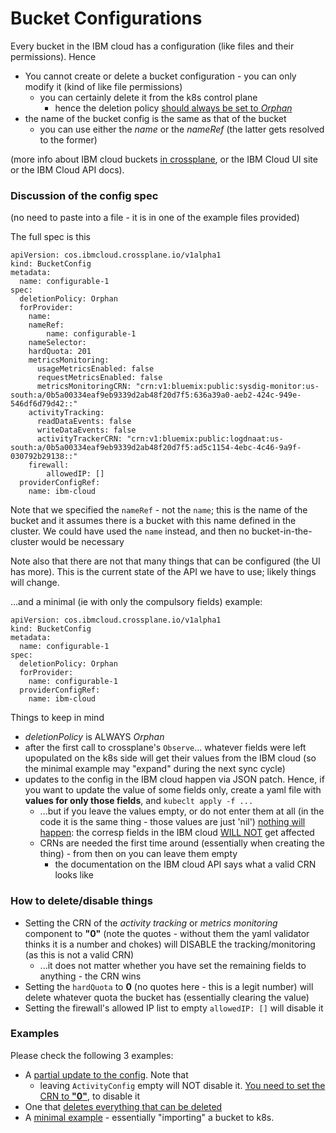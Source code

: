 # Bucket Configurations
Every bucket in the IBM cloud has a configuration (like files and their permissions). Hence

* You cannot create or delete a bucket configuration - you can only modify it (kind of like file permissions)
  * you can certainly delete it from the k8s control plane
    * hence the deletion policy <ins>should always be set to _Orphan_</ins>
* the name  of the bucket config is the same as that of the bucket
  * you can use either the _name_ or the _nameRef_ (the latter gets resolved to the former)

(more info about IBM cloud buckets [in crossplane](../bucket/README.md), or the IBM Cloud UI site or the IBM Cloud API docs).

### Discussion of the config spec 

(no need to paste into a file - it is in one of the example files provided)

The full spec is this 

```
apiVersion: cos.ibmcloud.crossplane.io/v1alpha1
kind: BucketConfig
metadata:
  name: configurable-1
spec:
  deletionPolicy: Orphan
  forProvider:
    name:
    nameRef: 
        name: configurable-1
    nameSelector:
    hardQuota: 201
    metricsMonitoring:
      usageMetricsEnabled: false
      requestMetricsEnabled: false
      metricsMonitoringCRN: "crn:v1:bluemix:public:sysdig-monitor:us-south:a/0b5a00334eaf9eb9339d2ab48f20d7f5:636a39a0-aeb2-424c-949e-546df6d79d42::"        
    activityTracking:
      readDataEvents: false
      writeDataEvents: false
      activityTrackerCRN: "crn:v1:bluemix:public:logdnaat:us-south:a/0b5a00334eaf9eb9339d2ab48f20d7f5:ad5c1154-4ebc-4c46-9a9f-030792b29138::"
    firewall:
        allowedIP: []
  providerConfigRef:
    name: ibm-cloud
```

Note that we specified the `nameRef` - not the `name`; this is the name of the bucket and it assumes there is a bucket with this name defined in the cluster. We could have used the `name` instead, and then no bucket-in-the-cluster would be necessary

Note also that there are not that many things that can be configured (the UI has more). This is the current state of the API we have to use; likely things will change.

...and a minimal (ie with only the compulsory fields) example:

```
apiVersion: cos.ibmcloud.crossplane.io/v1alpha1
kind: BucketConfig
metadata:
  name: configurable-1
spec:
  deletionPolicy: Orphan
  forProvider:
    name: configurable-1
  providerConfigRef:
    name: ibm-cloud
```

Things to keep in mind

* _deletionPolicy_ is ALWAYS _Orphan_
* after the first call to crossplane's `Observe`... whatever fields were left upopulated on the k8s side will get their values from the IBM cloud (so the minimal example may "expand" during the next sync cycle)
* updates to the config in the IBM cloud happen via JSON patch. Hence, if you want to update the value of some fields only, create a yaml file with __values for only those fields__, and `kubeclt apply -f ...`
  * ...but if you leave the values empty, or do not enter them at all (in the code it is the same thing - those values are just 'nil') <ins>nothing will happen</ins>: the corresp fields in the IBM cloud <ins>WILL NOT</ins> get affected
  * CRNs are needed the first time around (essentially when creating the thing) - from then on you can leave them empty 
      * the documentation on the IBM cloud API says what a valid CRN looks like


### How to delete/disable things

* Setting the CRN of the _activity tracking_ or _metrics monitoring_ component to __"0"__ (note the quotes - without them the yaml validator thinks it is a number and chokes) will DISABLE the tracking/monitoring (as this is not a valid CRN)
   * ...it does not matter whether you have set the remaining fields to anything - the CRN wins
* Setting the `hardQuota` to __0__ (no quotes here - this is a legit number) will delete whatever quota the bucket has (essentially clearing the value)
* Setting the firewall's allowed IP list to empty ```allowedIP: []``` will disable it


### Examples
Please check the following 3 examples:

* A [partial update to the config](partial_update.yaml). Note that
  * leaving `ActivityConfig` empty will NOT disable it. <ins>You need to set the CRN to __"0"__</ins>, to disable it
* One that [deletes everything that can be deleted](delete_stuff.yaml)
* A [minimal example](minimal_aka_import.yaml) - essentially "importing" a bucket to k8s.